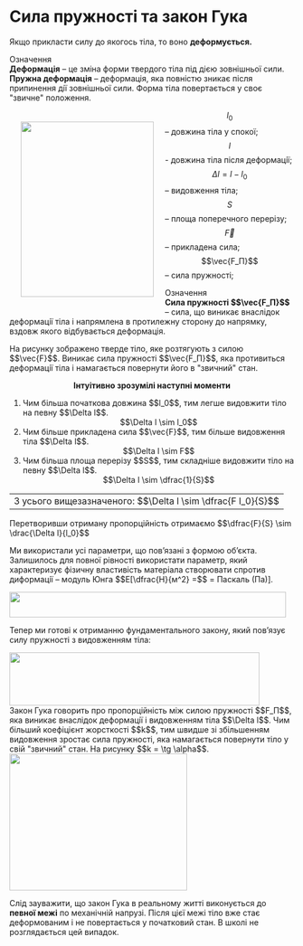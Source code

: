 # Сила пружностi та закон Гука

Якщо прикласти силу до якогось тiла, то воно <span class="p1"><b>деформується.</b></span>

<div class="eoz-wrap">
<span class="eoz">Означення</span>
<div class="eoz-text">
<div class="space"><b>Деформацiя</b> – це змiна форми твердого тiла пiд дiєю зовнiшньої сили.</div>
<div class="space"><b>Пружна деформацiя</b> – деформацiя, яка повнiстю зникає пiсля припинення дiї зовнiшньої сили. Форма тiла повертається у своє "звичне" положення.</div>
</div>
</div>

<div class="space"><img float:right hspace="20" vspace="20" align="left" class="image" width="235" height="310" src="https://rawgit.com/chudaol/ed-era-book-physics/master/images/chapter_4/18.png">

$$l_0$$ – довжина тiла у спокої;
$$l$$ - довжина тiла пiсля деформацiї;
$$\Delta l = l - l_0$$ – видовження тiла;
$$S$$ – площа поперечного перерiзу;
$$\vec{F}$$ – прикладена сила;
$$\vec{F_П}$$ – сила пружностi;</div>


<div class="eoz-wrap">
<span class="eoz">Означення</span>
<div class="eoz-text">
<b>Сила пружностi $$\vec{F_П}$$</b> – сила, що виникає внаслiдок деформацiї тiла i напрямлена в протилежну сторону до напрямку, вздовж якого вiдбувається деформацiя.
</div>
</div>

<div class="space"><p class="p3">На рисунку зображено тверде тiло, яке розтягують з силою $$\vec{F}$$. Виникає сила пружностi $$\vec{F_П}$$, яка противиться деформацiї тiла i намагається повернути його в "звичний" стан.</p></div>

<div class="space" align="center"><span class="p1"><b>Iнтуiтивно зрозумiлi наступнi моменти</b></span></div>
<ol>
<li>
<div class="space">Чим бiльша початкова довжина $$l_0$$, тим легше видовжити тiло на певну $$\Delta l$$.</div>
<div class="space" align="center">$$\Delta l \sim l_0$$</div>
</li>
<li>
<div class="space">Чим бiльше прикладена сила $$\vec{F}$$, тим бiльше видовження тiла $$\Delta l$$.</div>
<div class="space" align="center">$$\Delta l \sim F$$</div>
</li>
<li>
<div class="space">Чим бiльша площа перерiзу $$S$$, тим складнiше видовжити тiло на певну $$\Delta l$$.</div>
<div class="space" align="center">$$\Delta l \sim \dfrac{1}{S}$$</div>
</li>
</ol>

<div class="centered-table-wrapper">
<table class="centered-table">
<tr class="eq">
<td class="eq">
<p1><span class="p1">З усього вищезазначеного: $$\Delta l \sim \dfrac{F l_0}{S}$$</span></p1>
</td>
</tr>
</table></div>

<div class="space"><p class="p3">Перетворивши отриману пропорцiйнiсть отримаємо $$\dfrac{F}{S} \sim \drac{\Delta l}{l_0}$$</p></div>

<div class="space"><p class="p3">Ми використали усi параметри, що пов’язанi з формою об’єкта. Залишилось для повної рiвностi використати параметр, який характеризує фiзичну властивiсть матерiала створювати спротив диформацiї – модуль Юнга $$E[\dfrac{Н}{м^2} =$$ = Паскаль (Па)].</p></div>

<div class="space"><img class="image" width="489" height="45" src="https://rawgit.com/chudaol/ed-era-book-physics/master/images/chapter_4/19.png"></div>

<div class="space"><p class="p3">Тепер ми готовi к отриманню фундаментального закону, який пов’язує силу пружностi з видовженням тiла:</p></div>

<div class="space"><img class="image" width="442" height="94" src="https://rawgit.com/chudaol/ed-era-book-physics/master/images/chapter_4/20.png"></div>

<div class="space">Закон Гука говорить про пропорцiйнiсть мiж силою пружностi $$F_П$$, яка виникає внаслiдок деформацiї i видовженням тiла $$\Delta l$$. Чим бiльший коефiцiєнт жорсткостi $$k$$, тим швидше зi збiльшенням видовження зростає сила пружностi, яка намагається повернути тiло у свiй "звичний" стан. На рисунку $$k = \tg \alpha$$.</div>

<div class="space"><img class="image" width="314" height="242" src="https://rawgit.com/chudaol/ed-era-book-physics/master/images/chapter_4/21.png"></div>

Слiд зауважити, що закон Гука в реальному життi виконується до <b>певної межi</b> по механiчнiй напрузi. Пiсля цiєї межi тiло вже стає деформованим i не повертається у початковий стан. В школi не розглядається цей випадок.

